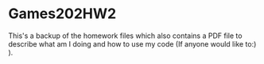 # Games202HW2
This's a backup of the homework files which also contains a PDF file to describe what am I doing and how to use my code (If anyone would like to:) ).
